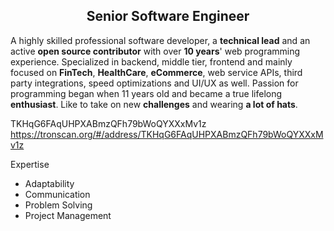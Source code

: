 <h2 align="center"> Senior Software Engineer </h2>

A highly skilled professional software developer, a **technical lead** and an active **open source contributor** with over **10 years**' web programming experience.
Specialized in backend, middle tier, frontend and mainly focused on **FinTech**, **HealthCare**, **eCommerce**, web service APIs, third party integrations, speed optimizations and UI/UX as well.
Passion for programming began when 11 years old and became a true lifelong **enthusiast**.
Like to take on new **challenges** and wearing **a lot of hats**.

TKHqG6FAqUHPXABmzQFh79bWoQYXXxMv1z
https://tronscan.org/#/address/TKHqG6FAqUHPXABmzQFh79bWoQYXXxMv1z

Expertise
- Adaptability
- Communication
- Problem Solving
- Project Management
